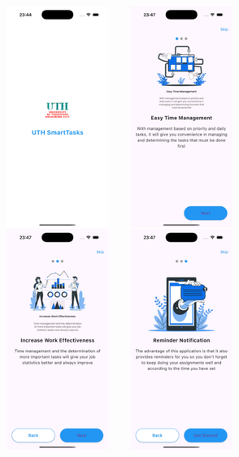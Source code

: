 <p align="center">
  <img src="sample/bai21.jpg" width="200" style="margin: 0 20px;" alt="bai21"/>
  <img src="sample/bai222.jpg" width="200" style="margin: 0 20px;" alt="bai222"/>
  <img src="sample/bai23.jpg" width="200" style="margin: 0 20px;" alt="bai23"/>
  <img src="sample/bai24.jpg" width="200" style="margin: 0 20px;" alt="bai24"/>
</p>
